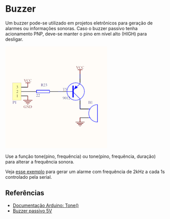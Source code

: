 # Buzzer

Um buzzer pode-se utilizado em projetos eletrônicos para geração de alarmes ou informações sonoras. Caso o buzzer passivo tenha acionamento PNP, deve-se manter o pino em nível alto (HIGH) para desligar.

![Esquemático buzzer passivo](./buzzer.png)

Use a função tone(pino, frequência) ou tone(pino, frequência, duração) para alterar a frequência sonora.

Veja [esse exemplo](./buzzer.ino) para gerar um alarme com frequência de 2kHz a cada 1s controlado pela serial.

## Referências

- [Documentação Arduino: Tone()](https://www.arduino.cc/reference/pt/language/functions/advanced-io/tone/)
- [Buzzer passivo 5V](https://www.filipeflop.com/produto/modulo-buzzer-5v-passivo/)


